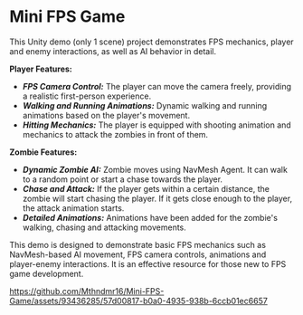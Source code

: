 # Mini FPS Game
 This Unity demo (only 1 scene) project demonstrates FPS mechanics, player and enemy interactions, as well as AI behavior in detail.

****Player Features:****

* ***FPS Camera Control:*** The player can move the camera freely, providing a realistic first-person experience.
* ***Walking and Running Animations:*** Dynamic walking and running animations based on the player's movement.
* ***Hitting Mechanics:*** The player is equipped with shooting animation and mechanics to attack the zombies in front of them.



****Zombie Features:****

* ***Dynamic Zombie AI:*** Zombie moves using NavMesh Agent. It can walk to a random point or start a chase towards the player.
* ***Chase and Attack:*** If the player gets within a certain distance, the zombie will start chasing the player. If it gets close enough to the player, the attack animation starts.
* ***Detailed Animations:*** Animations have been added for the zombie's walking, chasing and attacking movements.


This demo is designed to demonstrate basic FPS mechanics such as NavMesh-based AI movement, FPS camera controls, animations and player-enemy interactions. It is an effective resource for those new to FPS game development.






https://github.com/Mthndmr16/Mini-FPS-Game/assets/93436285/57d00817-b0a0-4935-938b-6ccb01ec6657

